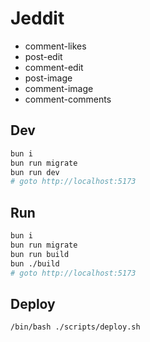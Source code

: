 # Jeddit

- comment-likes
- post-edit
- comment-edit
- post-image
- comment-image
- comment-comments

## Dev

```bash
bun i
bun run migrate
bun run dev
# goto http://localhost:5173
```

## Run

```bash
bun i
bun run migrate
bun run build
bun ./build
# goto http://localhost:5173
```

## Deploy

```bash
/bin/bash ./scripts/deploy.sh
```

